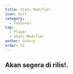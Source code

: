 ```yaml
---
title: Stats Modifier
icon: bolt
category:
  - Features
tag:
  - Player
  - Stats Modifier
author: Schvis
order: 12
---
```


## Akan segera di rilis!.